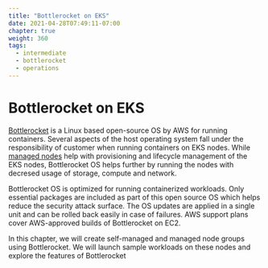 ```yaml
---
title: "Bottlerocket on EKS"
date: 2021-04-28T07:49:11-07:00
chapter: true
weight: 360
tags:
  - intermediate
  - bottlerocket
  - operations
---
```


# Bottlerocket on EKS

[Bottlerocket](https://aws.amazon.com/bottlerocket/) is a Linux based open-source OS by AWS for running containers. Several aspects of the host operating system fall under the responsibility of customer when running containers on EKS nodes. While [managed nodes](https://docs.aws.amazon.com/eks/latest/userguide/managed-node-groups.html) help with provisioning and lifecycle management of the EKS nodes, Bottlerocket OS helps further by running the nodes with decresed usage of storage, compute and network.

Bottlerocket OS is optimized for running containerized workloads. Only essential packages are included as part of this open source OS which helps reduce the security attack surface. The OS updates are applied in a single unit and can be rolled back easily in case of failures. AWS support plans cover AWS-approved builds of Bottlerocket on EC2.

In this chapter, we will create self-managed and managed node groups using Bottlerocket. We will launch sample workloads on these nodes and explore the features of Bottlerocket